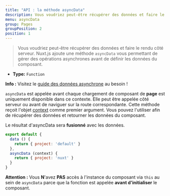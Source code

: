 ```yaml
---
title: "API : la méthode asyncData"
description: Vous voudriez peut-être récupérer des données et faire le rendu côté serveur. Nuxt.js ajoute une méthode `asyncData` vous permettant de gérer des opérations asynchrones avant de définir les données du composant.
menu: asyncData
group: Pages
groupPosition: 2
position: 1
---
```


> Vous voudriez peut-être récupérer des données et faire le rendu côté serveur. Nuxt.js ajoute une méthode `asyncData` vous permettant de gérer des opérations asynchrones avant de définir les données du composant.

- **Type:** `Function`

<div class="Alert Alert--nuxt-green">

<b>Info :</b> Visitez le [guide des données asynchrone](/guide/async-data) au besoin !

</div>

`asyncData` est appelée avant chaque chargement de composant de **page** est uniquement disponible dans ce contexte.
Elle peut être appelée côté serveur ou avant de naviguer sur la route correspondante.
Cette méthode reçoit l'objet [context](/api/context) comme premier argument. Vous pouvez l'utiliser afin de récupérer des données et retourner les données du composant.

Le résultat d'asyncData sera **fusionné** avec les données.

```js
export default {
  data () {
    return { project: 'default' }
  },
  asyncData (context) {
    return { project: 'nuxt' }
  }
}
```

<div class="Alert Alert--orange">

<b>Attention :</b> Vous **N**'avez **PAS** accès à l'instance du composant via `this` au sein de `asyncData` parce que la fonction est appelée **avant d'initialiser** le composant.

</div>
